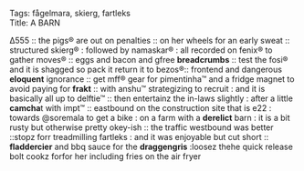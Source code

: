 Tags: fågelmara, skierg, fartleks  
Title: A BARN
  
∆555 :: the pigs® are out on penalties :: on her wheels for an early sweat :: structured skierg® : followed by namaskar® : all recorded on fenix® to gather moves® :: eggs and bacon and gfree **breadcrumbs** :: test the fosi® and it is shagged so pack it return it to bezos®:: frontend and dangerous **eloquent** ignorance :: get mff® gear for pimentinha™ and a fridge magnet to avoid paying for **frakt** :: with anshu™ strategizing to recruit : and it is basically all up to delftie™ :: then entertainz the in-laws slightly : after a little **camcha**t with impt™ :: eastbound on the construction site that is e22 : towards @soremala to get a bike : on a farm with a **derelict** barn : it is a bit rusty but otherwise pretty okey-ish :: the traffic westbound was better ::stopz forr treadmilling fartleks : and it was enjoyable but cut short :: **fladdercier** and bbq sauce for the **draggengris** :loosez thehe quick release bolt cookz forfor her including fries on the air fryer    
<!--stackedit_data:
eyJoaXN0b3J5IjpbLTExNDIyMTc2ODddfQ==
-->